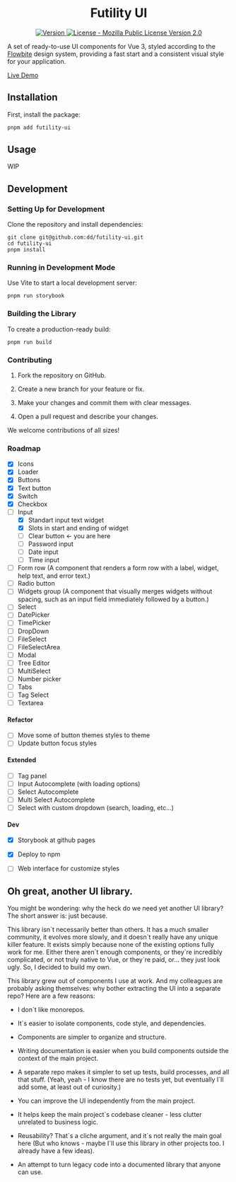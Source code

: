 <h1 align="center" >Futility UI</h1>

<p align="center">
	<a href="https://www.npmjs.com/package/futility-ui" target="_blank" title="Version">
		<img src="https://img.shields.io/npm/v/futility-ui.svg" alt="Version">
	</a>
	<a href="https://raw.githubusercontent.com/dd/futility-ui/master/LICENSE" target="_blank" title="License - Mozilla Public License Version 2.0" >
		<img src="https://img.shields.io/npm/l/futility-ui?cache-cracker" alt="License - Mozilla Public License Version 2.0" />
	</a>
</p>


A set of ready-to-use UI components for Vue 3, styled according to the [Flowbite](https://flowbite.com/) design system, providing a fast start and a consistent visual style for your application.

[Live Demo](https://dd.github.io/futility-ui/)


## Installation

First, install the package:

```sh
pnpm add futility-ui
```


## Usage

WIP


## Development

### Setting Up for Development

Clone the repository and install dependencies:

```console
git clone git@github.com:dd/futility-ui.git
cd futility-ui
pnpm install
```


### Running in Development Mode

Use Vite to start a local development server:

```console
pnpm run storybook
```


### Building the Library

To create a production-ready build:

```console
pnpm run build
```


### Contributing

1. Fork the repository on GitHub.

2. Create a new branch for your feature or fix.

3. Make your changes and commit them with clear messages.

4. Open a pull request and describe your changes.

We welcome contributions of all sizes!


### Roadmap

* [x] Icons
* [x] Loader
* [x] Buttons
* [x] Text button
* [x] Switch
* [x] Checkbox
* [ ] Input
	* [x] Standart input text widget
	* [x] Slots in start and ending of widget
	* [ ] Clear button <- you are here
	* [ ] Password input
	* [ ] Date input
	* [ ] Time input
* [ ] Form row (A component that renders a form row with a label, widget, help text, and error text.)
* [ ] Radio button
* [ ] Widgets group (A component that visually merges widgets without spacing, such as an input field immediately followed by a button.)
* [ ] Select
* [ ] DatePicker
* [ ] TimePicker
* [ ] DropDown
* [ ] FileSelect
* [ ] FileSelectArea
* [ ] Modal
* [ ] Tree Editor
* [ ] MultiSelect
* [ ] Number picker
* [ ] Tabs
* [ ] Tag Select
* [ ] Textarea

#### Refactor

* [ ] Move some of button themes styles to theme
* [ ] Update button focus styles

#### Extended

* [ ] Tag panel
* [ ] Input Autocomplete (with loading options)
* [ ] Select Autocomplete
* [ ] Multi Select Autocomplete
* [ ] Select with custom dropdown (search, loading, etc...)

#### Dev

* [x] Storybook at github pages
* [x] Deploy to npm
* [ ] Web interface for customize styles


## Oh great, another UI library.

You might be wondering: why the heck do we need yet another UI library? The short answer is: just because.

This library isn\`t necessarily better than others. It has a much smaller community, it evolves more slowly, and it doesn\`t really have any unique killer feature. It exists simply because none of the existing options fully work for me. Either there aren\`t enough components, or they\`re incredibly complicated, or not truly native to Vue, or they\`re paid, or… they just look ugly. So, I decided to build my own.

This library grew out of components I use at work. And my colleagues are probably asking themselves: why bother extracting the UI into a separate repo? Here are a few reasons:

* I don\`t like monorepos.

* It\`s easier to isolate components, code style, and dependencies.

* Components are simpler to organize and structure.

* Writing documentation is easier when you build components outside the context of the main project.

* A separate repo makes it simpler to set up tests, build processes, and all that stuff. (Yeah, yeah - I know there are no tests yet, but eventually I\`ll add some, at least out of curiosity.)

* You can improve the UI independently from the main project.

* It helps keep the main project\`s codebase cleaner - less clutter unrelated to business logic.

* Reusability? That\`s a cliche argument, and it\`s not really the main goal here (But who knows - maybe I\`ll use this library in other projects too. I already have a few ideas).

* An attempt to turn legacy code into a documented library that anyone can use.
